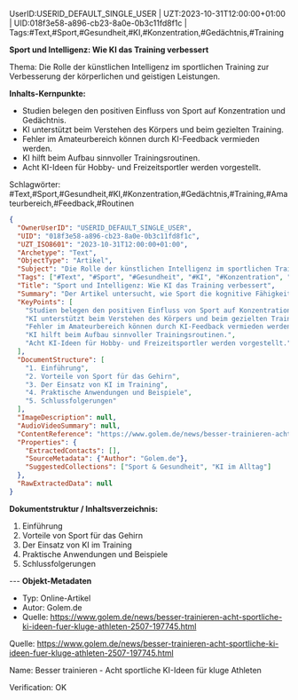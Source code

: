 UserID:USERID_DEFAULT_SINGLE_USER | UZT:2023-10-31T12:00:00+01:00 | UID:018f3e58-a896-cb23-8a0e-0b3c11fd8f1c | Tags:#Text,#Sport,#Gesundheit,#KI,#Konzentration,#Gedächtnis,#Training

**Sport und Intelligenz: Wie KI das Training verbessert**

Thema: Die Rolle der künstlichen Intelligenz im sportlichen Training zur Verbesserung der körperlichen und geistigen Leistungen.

**Inhalts-Kernpunkte:**
- Studien belegen den positiven Einfluss von Sport auf Konzentration und Gedächtnis.
- KI unterstützt beim Verstehen des Körpers und beim gezielten Training.
- Fehler im Amateurbereich können durch KI-Feedback vermieden werden.
- KI hilft beim Aufbau sinnvoller Trainingsroutinen.
- Acht KI-Ideen für Hobby- und Freizeitsportler werden vorgestellt.

Schlagwörter: #Text,#Sport,#Gesundheit,#KI,#Konzentration,#Gedächtnis,#Training,#Amateurbereich,#Feedback,#Routinen

```json
{
  "OwnerUserID": "USERID_DEFAULT_SINGLE_USER",
  "UID": "018f3e58-a896-cb23-8a0e-0b3c11fd8f1c",
  "UZT_ISO8601": "2023-10-31T12:00:00+01:00",
  "Archetype": "Text",
  "ObjectType": "Artikel",
  "Subject": "Die Rolle der künstlichen Intelligenz im sportlichen Training zur Verbesserung der körperlichen und geistigen Leistungen.",
  "Tags": ["#Text", "#Sport", "#Gesundheit", "#KI", "#Konzentration", "#Gedächtnis", "#Training", "#Amateurbereich", "#Feedback", "#Routinen"],
  "Title": "Sport und Intelligenz: Wie KI das Training verbessert",
  "Summary": "Der Artikel untersucht, wie Sport die kognitive Fähigkeit verbessert und wie künstliche Intelligenz das Training effizienter gestalten kann.",
  "KeyPoints": [
    "Studien belegen den positiven Einfluss von Sport auf Konzentration und Gedächtnis.",
    "KI unterstützt beim Verstehen des Körpers und beim gezielten Training.",
    "Fehler im Amateurbereich können durch KI-Feedback vermieden werden.",
    "KI hilft beim Aufbau sinnvoller Trainingsroutinen.",
    "Acht KI-Ideen für Hobby- und Freizeitsportler werden vorgestellt."
  ],
  "DocumentStructure": [
    "1. Einführung",
    "2. Vorteile von Sport für das Gehirn",
    "3. Der Einsatz von KI im Training",
    "4. Praktische Anwendungen und Beispiele",
    "5. Schlussfolgerungen"
  ],
  "ImageDescription": null,
  "AudioVideoSummary": null,
  "ContentReference": "https://www.golem.de/news/besser-trainieren-acht-sportliche-ki-ideen-fuer-kluge-athleten-2507-197745.html",
  "Properties": {
    "ExtractedContacts": [],
    "SourceMetadata": {"Author": "Golem.de"},
    "SuggestedCollections": ["Sport & Gesundheit", "KI im Alltag"]
  },
  "RawExtractedData": null
}
```

**Dokumentstruktur / Inhaltsverzeichnis:**
1. Einführung
2. Vorteile von Sport für das Gehirn
3. Der Einsatz von KI im Training
4. Praktische Anwendungen und Beispiele
5. Schlussfolgerungen

--- **Objekt-Metadaten**
- Typ: Online-Artikel
- Autor: Golem.de
- Quelle: https://www.golem.de/news/besser-trainieren-acht-sportliche-ki-ideen-fuer-kluge-athleten-2507-197745.html

Quelle: https://www.golem.de/news/besser-trainieren-acht-sportliche-ki-ideen-fuer-kluge-athleten-2507-197745.html

Name: Besser trainieren - Acht sportliche KI-Ideen für kluge Athleten

Verification: OK